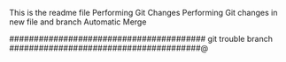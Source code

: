 This is the readme file
Performing Git Changes
Performing Git changes in new file and branch
Automatic Merge

########################################
git trouble branch
#######################################@
